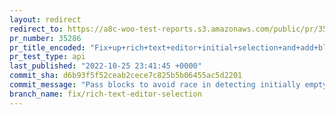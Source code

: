 ```yaml
---
layout: redirect
redirect_to: https://a8c-woo-test-reports.s3.amazonaws.com/public/pr/35286/api/index.html
pr_number: 35286
pr_title_encoded: "Fix+up+rich+text+editor+initial+selection+and+add+blocks"
pr_test_type: api
last_published: "2022-10-25 23:41:45 +0000"
commit_sha: d6b93f5f52ceab2cece7c825b5b06455ac5d2201
commit_message: "Pass blocks to avoid race in detecting initially empty blocks"
branch_name: fix/rich-text-editor-selection
---
```

